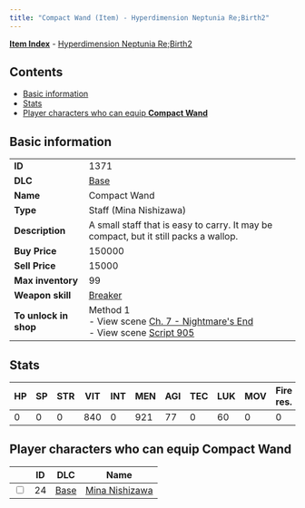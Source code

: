 ```yaml
---
title: "Compact Wand (Item) - Hyperdimension Neptunia Re;Birth2"
---
```


[**Item Index**](/neptunia/rb2/item/index.html) - [Hyperdimension Neptunia Re;Birth2](/neptunia/rb2)

## Contents

- [Basic information](#basic-information)
- [Stats](#stats)
- [Player characters who can equip **Compact Wand**](#player-characters-who-can-equip-compact-wand)

## Basic information

|   |   |
| -- | -- |
| **ID** | 1371 |
| **DLC** | [Base](/neptunia/rb2/dlc/0-base.html) |
| **Name** | Compact Wand |
| **Type** | Staff (Mina Nishizawa) |
| **Description** | A small staff that is easy to carry. It may be compact, but it still packs a wallop. |
| **Buy Price** | 150000 |
| **Sell Price** | 15000 |
| **Max inventory** | 99 |
| **Weapon skill** | [Breaker](/neptunia/rb2/skill/0-2803-breaker.html) |
| **To unlock in shop** | Method 1<br />- View scene [Ch. 7 - Nightmare's End](/neptunia/rb2/scene/0-460-ch-7-nightmares-end.html)<br />- View scene [Script 905](/neptunia/rb2/scene/0-905-script-905.html) |

## Stats

| HP | SP | STR | VIT | INT | MEN | AGI | TEC | LUK | MOV | Fire res. | Ice res. | Wind res. | Lightning res. |
| -- | -- | --- | --- | --- | --- | --- | --- | --- | --- | --------- | -------- | --------- | -------------- |
| 0 | 0 | 0 | 840 | 0 | 921 | 77 | 0 | 60 | 0 | 0 | 0 | 0 | 0 |

## Player characters who can equip **Compact Wand**

|    | ID | DLC | Name |
| -- | -- | --- | ---- |
| <input type="checkbox" id="rb2-player-0-24" class="trackbox" /> | 24 | [Base](/neptunia/rb2/dlc/0-base.html) | [Mina Nishizawa](/neptunia/rb2/player/0-24-mina-nishizawa.html) |